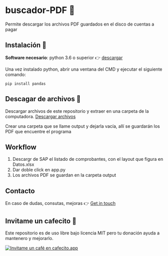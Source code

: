# buscador-PDF :memo:

Permite descargar los archivos PDF guardados en el disco de cuentas a pagar

## Instalación 🔧

**Software necesario**: python 3.6 o superior 👉 <a href="https://www.python.org/downloads/">descargar</a>

Una vez instalado python, abrir una ventana del CMD y ejecutar el siguiente comando:

````
pip install pandas
````

## Descagar de archivos 📁

Descargar archivos de este repositorio y extraer en una carpeta de la computadora. <a href="https://github.com/yagopajarino/ca-buscador_PDF/archive/refs/heads/main.zip">Descargar archivos</a>

Crear una carpeta que se llame output y dejarla vacía, allí se guardarán los PDF que encuentre el programa

## Workflow

<ol>
  <li>Descargr de SAP el listado de comprobantes, con el layout que figura en Datos.xlsx</li>
  <li>Dar doble click en app.py</li>
  <li>Los archivos PDF se guardan en la carpeta output</li>
</ol>

## Contacto
En caso de dudas, consutas, mejoras 👉 <a href="https://yagopajarino.github.io/repos-contact/?ca-buscador_PDF" target="_blank">Get in touch</a>

## Invitame un cafecito :money_with_wings:
Este repositorio es de uso libre bajo licencia MIT pero tu donación ayuda a mantenero y mejorarlo.

[![Invitame un café en cafecito.app](https://cdn.cafecito.app/imgs/buttons/button_3.svg)](https://cafecito.app/yagopajarino)
